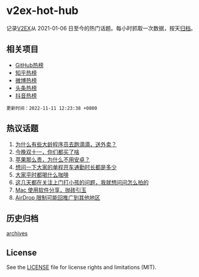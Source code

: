 # v2ex-hot-hub

 记录[V2EX](https://www.v2ex.com/)从 2021-01-06 日至今的热门话题。每小时抓取一次数据，按天[归档](archives)。
 
 ## 相关项目

- [GitHub热榜](https://github.com/lonnyzhang423/github-hot-hub)
- [知乎热榜](https://github.com/lonnyzhang423/zhihu-hot-hub)
- [微博热榜](https://github.com/lonnyzhang423/weibo-hot-hub)
- [头条热榜](https://github.com/lonnyzhang423/toutiao-hot-hub)
- [抖音热榜](https://github.com/lonnyzhang423/douyin-hot-hub)


 `更新时间：2022-11-11 12:23:38 +0800`

## 热议话题

1. [为什么有些大龄程序员去跑滴滴，送外卖？](https://www.v2ex.com/t/894161)
1. [今晚双十一，你们都买了啥](https://www.v2ex.com/t/894263)
1. [苹果那么贵，为什么不用安卓？](https://www.v2ex.com/t/894244)
1. [想问一下大家的单程开车通勤时长都是多少](https://www.v2ex.com/t/894152)
1. [大家平时都喝什么咖啡](https://www.v2ex.com/t/894158)
1. [这几天都在关注上门打小孩的问题，我就想问问怎么拍的](https://www.v2ex.com/t/894334)
1. [Mac 使用软件分享，抛砖引玉](https://www.v2ex.com/t/894110)
1. [AirDrop 限制可能回推广到其他地区](https://www.v2ex.com/t/894312)

## 历史归档

[archives](archives)

## License

See the [LICENSE](LICENSE) file for license rights and limitations (MIT).
